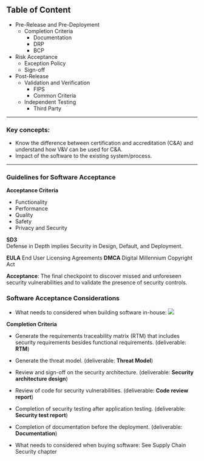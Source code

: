 ## Table of Content

- Pre-Release and Pre-Deployment
	- Completion Criteria
		- Documentation
		- DRP
		- BCP
- Risk Acceptance
	- Exception Policy
	- Sign-off
- Post-Release
	- Validation and Verification
		- FIPS
		- Common Criteria
	- Independent Testing
		- Third Party

---

### Key concepts:
-   Know the difference between certification and accreditation (C&A) and understand how V&V can be used for C&A.
- Impact of the software to the existing system/process.

---
### Guidelines for Software Acceptance

**Acceptance Criteria**  
- Functionality
- Performance
- Quality
- Safety
- Privacy and Security

**SD3**  
Defense in Depth implies Security in Design, Default, and Deployment.

**EULA** End User Licensing Agreements
**DMCA** Digital Millennium Copyright Act

**Acceptance**: The final checkpoint to discover missed and unforeseen security vulnerabilities and to validate the presence of security controls.

### Software Acceptance Considerations
- What needs to considered when building software in-house:
![](https://lh3.googleusercontent.com/aty-udi1Qnisxl0mj8jQsrCYli0prEc6PPl_Jq6-MAF8cdIBu8P6oJpK8LQhwPlsEEVEMMU61f5bxA)

**Completion Criteria**  
- Generate the requirements traceability matrix (RTM) that includes security requirements besides functional requirements. (deliverable: **RTM**)
- Generate the threat model. (deliverable: **Threat Model**)
- Review and sign-off on the security architecture. (deliverable: **Security architecture design**)
- Review of code for security vulnerabilities. (deliverable: **Code review report**)
- Completion of security testing after application testing. (deliverable: **Security test report**)
- Completion of documentation before the deployment. (deliverable: **Documentation**)

- What needs to considered when buying software: See Supply Chain Security chapter

<!--stackedit_data:
eyJoaXN0b3J5IjpbMTI2MDE1ODUxMiwxMzg5MzU5MTMzLDY3OT
M2MDI5NywxNDc2MzA1Nzc3LC03NDcwNTM2MzQsLTczMjQ3MjYx
OCwtMTc2MjE2MDE5OSwyMDczNDI5MzQzLDY3NTgxMjk1LDE0MD
g5NDgyMThdfQ==
-->
